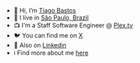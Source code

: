 - 👋 Hi, I’m [Tiago Bastos](https://github.com/bastos)
- 🌆 I live in [São Paulo, Brazil](https://en.wikipedia.org/wiki/S%C3%A3o_Paulo)
- 📺 I'm a Staff Software Engineer @ [Plex.tv](http://plex.tv)
- 🐦 You can find me on [X](http://x.com/bastos)
- 👔 Also on [Linkedin](http://linkedin.com/in/tiagobastosdasilva)
- ℹ️ Find more about me [here](https://bastos.dev)
